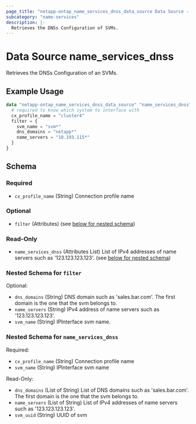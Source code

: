 ```yaml
---
page_title: "netapp-ontap_name_services_dnss_data_source Data Source - terraform-provider-netapp-ontap"
subcategory: "name-services"
description: |-
  Retrieves the DNSs Configuration of SVMs.
---
```


# Data Source name_services_dnss

Retrieves the DNSs Configuration of an SVMs.

## Example Usage
```terraform
data "netapp-ontap_name_services_dnss_data_source" "name_services_dnss" {
  # required to know which system to interface with
  cx_profile_name = "cluster4"
  filter = {
    svm_name = "svm*"
    dns_domains = "netapp*"
    name_servers = "10.193.115*"
  }
}
```


<!-- schema generated by tfplugindocs -->
## Schema

### Required

- `cx_profile_name` (String) Connection profile name

### Optional

- `filter` (Attributes) (see [below for nested schema](#nestedatt--filter))

### Read-Only

- `name_services_dnss` (Attributes List) List of IPv4 addresses of name servers such as '123.123.123.123'. (see [below for nested schema](#nestedatt--name_services_dnss))

<a id="nestedatt--filter"></a>
### Nested Schema for `filter`

Optional:

- `dns_domains` (String) DNS domain such as 'sales.bar.com'. The first domain is the one that the svm belongs to.
- `name_servers` (String) IPv4 address of name servers such as '123.123.123.123'.
- `svm_name` (String) IPInterface svm name.


<a id="nestedatt--name_services_dnss"></a>
### Nested Schema for `name_services_dnss`

Required:

- `cx_profile_name` (String) Connection profile name
- `svm_name` (String) IPInterface svm name

Read-Only:

- `dns_domains` (List of String) List of DNS domains such as 'sales.bar.com'. The first domain is the one that the svm belongs to.
- `name_servers` (List of String) List of IPv4 addresses of name servers such as '123.123.123.123'.
- `svm_uuid` (String) UUID of svm


